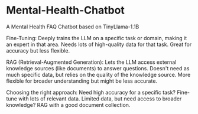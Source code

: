 # Mental-Health-Chatbot
A Mental Health FAQ Chatbot based on TinyLlama-1.1B

Fine-Tuning:
Deeply trains the LLM on a specific task or domain, making it an expert in that area.
Needs lots of high-quality data for that task.
Great for accuracy but less flexible.

RAG (Retrieval-Augmented Generation):
Lets the LLM access external knowledge sources (like documents) to answer questions.
Doesn't need as much specific data, but relies on the quality of the knowledge source.
More flexible for broader understanding but might be less accurate.

Choosing the right approach:
Need high accuracy for a specific task? Fine-tune with lots of relevant data.
Limited data, but need access to broader knowledge? RAG with a good document collection.
